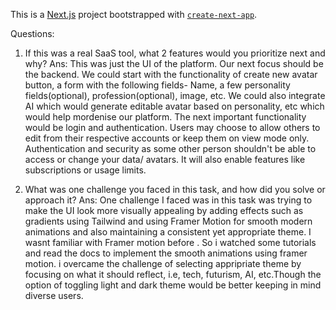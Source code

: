 This is a [Next.js](https://nextjs.org) project bootstrapped with [`create-next-app`](https://nextjs.org/docs/app/api-reference/cli/create-next-app).

Questions:
1. If this was a real SaaS tool, what 2 features would you prioritize next and why?
Ans: This was just the UI of the platform. Our next focus should be the backend.
    We could start with the functionality of create new avatar button, a form with the following fields- Name, a few personality fields(optional), profession(optional), image, etc. We could also integrate AI which would generate editable avatar based on personality, etc which would help mordenise our platform.
    The next important functionality would be login and authentication. Users may choose to allow others to edit from their respective accounts or keep them on view mode only. Authentication and security as some other person shouldn't be able to access or change your data/ avatars. It will also enable features like subscriptions or usage limits.

2. What was one challenge you faced in this task, and how did you solve or approach it?
Ans: One challenge I faced was in this task was trying to make the UI look more visually appealing by adding effects such as gradients using Tailwind and using Framer Motion for smooth modern animations and also maintaining a consistent yet appropriate theme. I wasnt familiar with Framer motion before . So i watched some tutorials and read the docs to implement the smooth animations using framer motion. i overcame the challenge of selecting appripriate theme by focusing on what it should reflect, i.e, tech, futurism, AI, etc.Though the option of toggling light and dark theme would be better keeping in mind diverse users.
